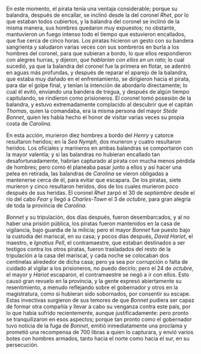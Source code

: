 En este momento, el pirata tenía una ventaja considerable; porque su balandra, después de encallar, se inclinó desde la del coronel *Rhet*, por lo que estaban todos cubiertos, y la balandra del coronel se inclinó de la misma manera, sus hombres quedaron muy expuestos; no obstante, mantuvieron un fuego intenso todo el tiempo que estuvieron encallados, que fue cerca de cinco horas. Los piratas hicieron un gesto con su bandera sangrienta y saludaron varias veces con sus sombreros en burla a los hombres del coronel, para que subieran a bordo, lo que ellos respondieron con alegres hurras, y dijeron, *que hablarían con ellos en un rato*; lo cual sucedió, ya que la balandra del coronel fue la primera en flotar, se adentró en aguas más profundas, y después de reparar el aparejo de la balandra, que estaba muy dañado en el enfrentamiento, se dirigieron hacia el pirata, para dar el golpe final, y tenían la intención de abordarlo directamente; lo cual él evitó, enviando una bandera de tregua, y después de algún tiempo capitulando, se rindieron como prisioneros. El coronel tomó posesión de la balandra, y estuvo extremadamente complacido al descubrir que el capitán *Thomas*, quien la comandaba, era la misma persona del mayor *Stede Bonnet*, quien les había hecho el honor de visitar varias veces su propia costa de *Carolina*.

En esta acción, murieron diez hombres a bordo del *Henry* y catorce resultaron heridos; en la *Sea Nymph*, dos murieron y cuatro resultaron heridos. Los oficiales y marineros en ambas balandras se comportaron con la mayor valentía; y si las balandras no hubieran encallado tan desafortunadamente, habrían capturado al pirata con mucha menos pérdida de hombres; pero como él planeaba pasar junto a ellos y así hacer una pelea en retirada, las balandras de *Carolina* se vieron obligadas a mantenerse cerca de él, para evitar que escapara. De los piratas, siete murieron y cinco resultaron heridos, dos de los cuales murieron poco después de sus heridas. El coronel *Rhet* zarpó el 30 de *septiembre* desde el río del cabo *Fear* y llegó a *Charles-Town* el 3 de *octubre*, para gran alegría de toda la provincia de *Carolina*.

*Bonnet* y su tripulación, dos días después, fueron desembarcados, y al no haber una prisión pública, los piratas fueron mantenidos en la casa de vigilancia, bajo guardia de la milicia; pero el mayor *Bonnet* fue puesto bajo la custodia del mariscal, en su casa; y pocos días después, *David Hariot*, el maestro, e *Ignatius Pell*, el contramaestre, que estaban destinados a ser testigos contra los otros piratas, fueron trasladados del resto de la tripulación a la casa del mariscal, y cada noche se colocaban dos centinelas alrededor de dicha casa; pero ya sea por corrupción o falta de cuidado al vigilar a los prisioneros, no puedo decirlo; pero el 24 de *octubre*, el mayor y *Hariot* escaparon, el contramaestre se negó a ir con ellos. Esto causó gran revuelo en la provincia, y la gente expresó abiertamente su resentimiento, a menudo reflejando sobre el gobernador y otros en la magistratura, como si hubieran sido sobornados, por consentir su escape. Estas invectivas surgieron de sus temores de que *Bonnet* pudiera ser capaz de formar otra compañía y llevar a cabo su venganza contra este país, por lo que había sufrido recientemente, aunque justificadamente: pero pronto se tranquilizaron en esos aspectos; porque tan pronto como el gobernador tuvo noticia de la fuga de *Bonnet*, emitió inmediatamente una proclama y prometió una recompensa de 700 libras a quien lo capturara, y envió varios botes con hombres armados, tanto hacia el norte como hacia el sur, en su persecución.